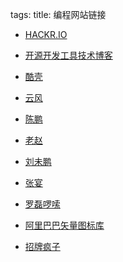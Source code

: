 tags: 
title: 编程网站链接

+ [HACKR.IO](http://hackr.io/)

+ [开源开发工具技术博客](http://www.hellogcc.org/)

+ [酷壳](http://coolshell.cn/)

+ [云风](http://blog.codingnow.com/)

+ [陈鹏](http://chenpeng.info/)

+ [老赵](http://blog.zhaojie.me/)

+ [刘未鹏](http://mindhacks.cn/)

+ [张宴](http://zyan.cc/)

+ [罗磊啰嗦](https://luolei.org/)

+ [阿里巴巴矢量图标库](http://www.iconfont.cn/)

+ [招牌疯子](http://blog.buaa.us/)